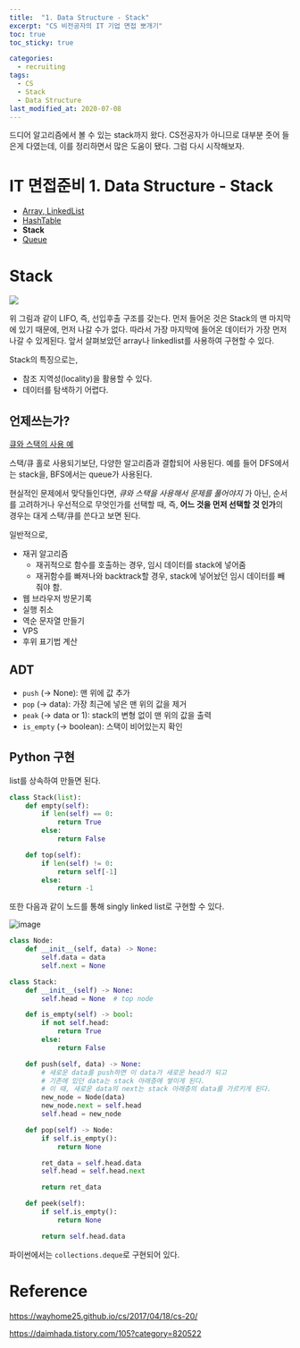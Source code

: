 ```yaml
---
title:  "1. Data Structure - Stack"
excerpt: "CS 비전공자의 IT 기업 면접 뽀개기"
toc: true
toc_sticky: true

categories:
  - recruiting
tags:
  - CS
  - Stack
  - Data Structure
last_modified_at: 2020-07-08
---
```


드디어 알고리즘에서 볼 수 있는 stack까지 왔다. CS전공자가 아니므로 대부분 줏어 들은게 다였는데, 이를 정리하면서 많은 도움이 됐다. 그럼 다시 시작해보자.

# IT 면접준비 1. Data Structure - Stack
- [Array, LinkedList](https://inhyeokyoo.github.io/recruiting/Array-LinkedList-post/)
- [HashTable](https://inhyeokyoo.github.io/recruiting/HashTable-post/)
- **Stack**
- [Queue](https://inhyeokyoo.github.io/recruiting/queue-post/)

# Stack

![](https://wayhome25.github.io/assets/post-img/cs/stack.jpg)

위 그림과 같이 LIFO, 즉, 선입후출 구조를 갖는다. 먼저 들어온 것은 Stack의 맨 마지막에 있기 때문에, 먼저 나갈 수가 없다. 따라서 가장 마지막에 들어온 데이터가 가장 먼저 나갈 수 있게된다.
앞서 살펴보았던 array나 linkedlist를 사용하여 구현할 수 있다.

Stack의 특징으로는,

- 참조 지역성(locality)을 활용할 수 있다.
- 데이터를 탐색하기 어렵다.


## 언제쓰는가?

[큐와 스택의 사용 예](https://hashcode.co.kr/questions/1830/%EC%9E%90%EB%A3%8C%EA%B5%AC%EC%A1%B0%ED%81%90-%EC%99%80-%EC%8A%A4%ED%83%9D%EC%9D%98-%EC%8B%A4%EC%A0%9C-%EC%82%AC%EC%9A%A9%EC%98%88%EB%A5%BC-%EC%95%8C%EA%B3%A0%EC%8B%B6%EC%8A%B5%EB%8B%88%EB%8B%A4)

스택/큐 홀로 사용되기보단, 다양한 알고리즘과 결합되어 사용된다. 예를 들어 DFS에서는 stack을, BFS에서는 queue가 사용된다. 

현실적인 문제에서 맞닥들인다면, *큐와 스택을 사용해서 문제를 풀어야지* 가 아닌, 순서를 고려하거나 우선적으로 무엇인가를 선택할 때, 즉, **어느 것을 먼저 선택할 것 인가**의 경우는 대게 스택/큐를 쓴다고 보면 된다.

일반적으로,
- 재귀 알고리즘
  - 재귀적으로 함수를 호출하는 경우, 임시 데이터를 stack에 넣어줌
  - 재귀함수를 빠져나와 backtrack할 경우, stack에 넣어놨던 임시 데이터를 빼줘야 함.
- 웹 브라우저 방문기록
- 실행 취소
- 역순 문자열 만들기
- VPS
- 후위 표기법 계산

## ADT

- `push` (-> None):  맨 위에 값 추가
- `pop` (-> data): 가장 최근에 넣은 맨 위의 값을 제거
- `peak` (-> data or 1): stack의 변형 없이 맨 위의 값을 출력
- `is_empty` (-> boolean): 스택이 비어있는지 확인


## Python 구현

list를 상속하여 만들면 된다. 

```python
class Stack(list):
    def empty(self):
        if len(self) == 0:
            return True
        else:
            return False

    def top(self):
        if len(self) != 0:
            return self[-1]
        else:
            return -1
```



또한 다음과 같이 노드를 통해 singly linked list로 구현할 수 있다.



![image](https://user-images.githubusercontent.com/47516855/86813339-0136b000-c0bb-11ea-9604-c8c9c4de9d0d.png)


```python
class Node:
    def __init__(self, data) -> None:
        self.data = data
        self.next = None

class Stack:
    def __init__(self) -> None:
        self.head = None  # top node

    def is_empty(self) -> bool:
        if not self.head:
            return True
        else:
            return False

    def push(self, data) -> None:
        # 새로운 data를 push하면 이 data가 새로운 head가 되고
        # 기존에 있던 data는 stack 아래층에 쌓이게 된다.
        # 이 때, 새로운 data의 next는 stack 아래층의 data를 가르키게 된다.
        new_node = Node(data)
        new_node.next = self.head
        self.head = new_node

    def pop(self) -> Node:
        if self.is_empty():
            return None

        ret_data = self.head.data
        self.head = self.head.next

        return ret_data

    def peek(self):
        if self.is_empty():
            return None

        return self.head.data
```

파이썬에서는 `collections.deque`로 구현되어 있다.

# Reference

https://wayhome25.github.io/cs/2017/04/18/cs-20/

https://daimhada.tistory.com/105?category=820522


